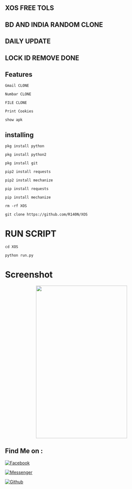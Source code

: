 ## XOS FREE TOLS

## BD AND INDIA RANDOM CLONE

## DAILY UPDATE

## LOCK ID REMOVE DONE

## Features

`Gmail CLONE`

`Numbar CLONE`

`FILE CLONE`

`Print Cookies`

`show apk`

## installing 

`pkg install python`

`pkg install python2`

`pkg install git`

`pip2 install requests`

`pip2 install mechanize`

`pip install requests`

`pip install mechanize`

`rm -rf XOS`

`git clone https://github.com/R140N/XOS`

# RUN SCRIPT

`cd XOS`

`python run.py`

 # Screenshot 

   <p align="center">

 

<img src='SS/Screenshot_20230609-103241.png' style="height:500px;width:300px;" >

 

</p>

## Find Me on :

[![Facebook](https://img.shields.io/badge/Facebook-green?style=for-the-badge&logo=facebook)](https://fb.com/R140N)

[![Messenger](https://img.shields.io/badge/Chat-Messenger-blue?style=for-the-badge&logo=messenger)](https://m.me/R140N)

[![Github](https://img.shields.io/badge/Github-FB-KINGgreen?style=for-the-badge&logo=github)](https://github.com/R140N)
